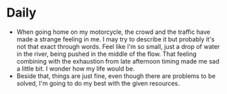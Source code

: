 # Daily

- When going home on my motorcycle, the crowd and the traffic have made a strange feeling in me. I may try to describe it but probably it's not that exact through words. Feel like I'm so small, just a drop of water in the river, being pushed in the middle of the flow. That feeling combining with the exhaustion from late afternoon timing made me sad a little bit. I wonder how my life would be.  
- Beside that, things are just fine, even though there are problems to be solved, I'm going to do my best with the given resources.

